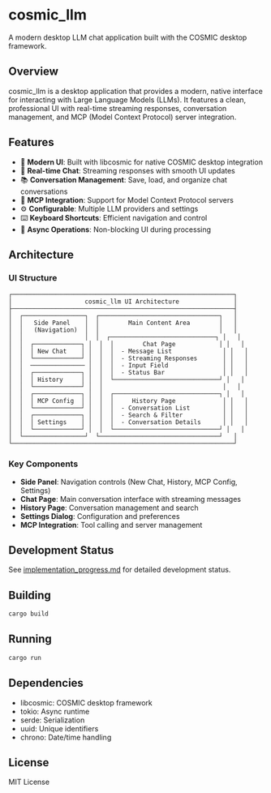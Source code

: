 # cosmic_llm

A modern desktop LLM chat application built with the COSMIC desktop framework.

## Overview

cosmic_llm is a desktop application that provides a modern, native interface for interacting with Large Language Models (LLMs). It features a clean, professional UI with real-time streaming responses, conversation management, and MCP (Model Context Protocol) server integration.

## Features

- 🎨 **Modern UI**: Built with libcosmic for native COSMIC desktop integration
- 💬 **Real-time Chat**: Streaming responses with smooth UI updates
- 📚 **Conversation Management**: Save, load, and organize chat conversations
- 🔧 **MCP Integration**: Support for Model Context Protocol servers
- ⚙️ **Configurable**: Multiple LLM providers and settings
- ⌨️ **Keyboard Shortcuts**: Efficient navigation and control
- 🔄 **Async Operations**: Non-blocking UI during processing

## Architecture

### UI Structure

```
┌─────────────────────────────────────────────────────────────┐
│                    cosmic_llm UI Architecture               │
├─────────────────────────────────────────────────────────────┤
│  ┌─────────────────┐  ┌─────────────────────────────────┐   │
│  │   Side Panel    │  │        Main Content Area        │   │
│  │   (Navigation)  │  │                                 │   │
│  │                 │  │  ┌─────────────────────────────┐ │   │
│  │  ┌─────────────┐ │  │  │        Chat Page            │ │   │
│  │  │ New Chat    │ │  │  │  - Message List              │ │   │
│  │  └─────────────┘ │  │  │  - Streaming Responses       │ │   │
│  │  ─────────────── │  │  │  - Input Field               │ │   │
│  │  ┌─────────────┐ │  │  │  - Status Bar                │ │   │
│  │  │ History     │ │  │  └─────────────────────────────┘ │   │
│  │  └─────────────┘ │  │                                 │   │
│  │  ┌─────────────┐ │  │  ┌─────────────────────────────┐ │   │
│  │  │ MCP Config  │ │  │  │     History Page             │ │   │
│  │  └─────────────┘ │  │  │  - Conversation List         │ │   │
│  │  ┌─────────────┐ │  │  │  - Search & Filter           │ │   │
│  │  │ Settings    │ │  │  │  - Conversation Details      │ │   │
│  │  └─────────────┘ │  │  └─────────────────────────────┘ │   │
│  └─────────────────┘  └─────────────────────────────────┘   │
└─────────────────────────────────────────────────────────────┘
```

### Key Components

- **Side Panel**: Navigation controls (New Chat, History, MCP Config, Settings)
- **Chat Page**: Main conversation interface with streaming messages
- **History Page**: Conversation management and search
- **Settings Dialog**: Configuration and preferences
- **MCP Integration**: Tool calling and server management

## Development Status

See [implementation_progress.md](implementation_progress.md) for detailed development status.

## Building

```bash
cargo build
```

## Running

```bash
cargo run
```

## Dependencies

- libcosmic: COSMIC desktop framework
- tokio: Async runtime
- serde: Serialization
- uuid: Unique identifiers
- chrono: Date/time handling

## License

MIT License
